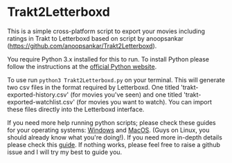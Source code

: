 # Trakt2Letterboxd
This is a simple cross-platform script to export your movies including ratings in Trakt to Letterboxd based on script by anoopsankar (https://github.com/anoopsankar/Trakt2Letterboxd).


You require Python 3.x installed for this to run. To install Python please follow the instructions at the [official Python website](https://www.python.org/downloads/).

To use run `python3 Trakt2Letterboxd.py` on your terminal. This will generate two csv files in the format required by Letterboxd. One titled 'trakt-exported-history.csv' (for movies you've seen) and one titled 'trakt-exported-watchlist.csv' (for movies you want to watch). You can import these files directly into the Letterboxd interface.

If you need more help running python scripts; please check these guides for your operating systems: [Windows](https://docs.python.org/3/faq/windows.html) and [MacOS](https://docs.python.org/3/using/mac.html). (Guys on Linux, you should already know what you're doing!). If you need more in-depth details please check this [guide](https://realpython.com/run-python-scripts/). If nothing works, please feel free to raise a github issue and I will try my best to guide you.